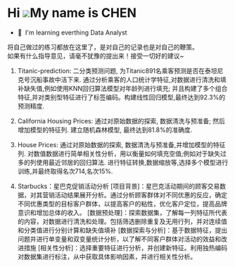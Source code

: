 Hi ![](https://user-images.githubusercontent.com/18350557/176309783-0785949b-9127-417c-8b55-ab5a4333674e.gif)My name is CHEN
================================================================================================================================

* 🧠  I'm learning everthing Data Analyst  

将自己做过的练习都放在这里了，是对自己的记录也是对自己的鞭策。  
如果有什么指导意见，请毫不犹豫的提出来！接受一切好的建议~  

1. Titanic-prediction: 二分类预测问题, 为Titanic891名乘客预测是否在泰坦尼克号沉船事故中活下来. 通过分析乘客的人口统计学特征,对数据进行清洗和填补缺失值,例如使用KNN回归算法模型对年龄列进行填充; 并且构建了多个组合特征,并对类别型特征进行了标签编码。构建线性回归模型,最终达到92.3%的预测精度.  

2. California Housing Prices: 通过对原始数据的探索, 数据清洗与预准备; 然后增加模型的特征列. 建立随机森林模型, 最终达到81.8%的准确度.  

3. House Prices: 通过对原始数据的探索, 数据清洗与预准备,并增加模型的特征列. 对数值数据进行简单相关性分析，用以衡量如何填充空值;例如对于缺失过多的列使用最近邻居的回归算法. 进行特征转换,数据缩放等,选择多个模型进行训练,并最终取得名次714,名次15%.  

4. Starbucks：星巴克促销活动分析
[项目背景]：星巴克活动期间的顾客交易数据，对其营销活动结果展开分析。通过分析顾客群体对不同优惠的反应，确定不同优惠类型的目标客户群体，以提高客户的粘性，优化客户定位，提高品牌意识和增加总体的收入。
[数据预处理]：探索数据集，了解每一列特征所代表的内容，对数据进行清洗和处理。包括筛选删除重复及无用行列，并对连续值和分类值进行分别计算和缺失值填补
[数据探索与分析]：基于数据特征，提出问题并进行单变量和双变量统计分析，以了解不同客户群体对活动的效益和改进措施
[相关性分析]：选择重要特征进行分析，并创建新特征。利用独热编码对数据集进行标注，从中获取具体影响因素，并进行相关性分析。
